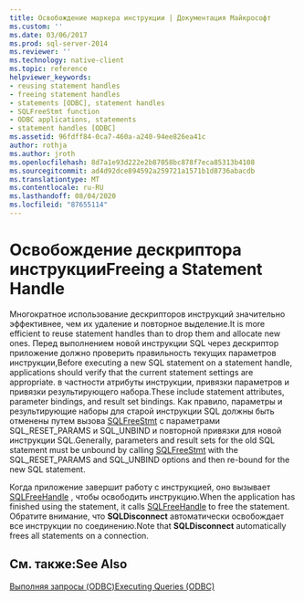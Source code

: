 ```yaml
---
title: Освобождение маркера инструкции | Документация Майкрософт
ms.custom: ''
ms.date: 03/06/2017
ms.prod: sql-server-2014
ms.reviewer: ''
ms.technology: native-client
ms.topic: reference
helpviewer_keywords:
- reusing statement handles
- freeing statement handles
- statements [ODBC], statement handles
- SQLFreeStmt function
- ODBC applications, statements
- statement handles [ODBC]
ms.assetid: 96fdff84-0ca7-460a-a240-94ee826ea41c
author: rothja
ms.author: jroth
ms.openlocfilehash: 8d7a1e93d222e2b87058bc878f7eca85313b4108
ms.sourcegitcommit: ad4d92dce894592a259721a1571b1d8736abacdb
ms.translationtype: MT
ms.contentlocale: ru-RU
ms.lasthandoff: 08/04/2020
ms.locfileid: "87655114"
---
```

# <a name="freeing-a-statement-handle"></a><span data-ttu-id="8d167-102">Освобождение дескриптора инструкции</span><span class="sxs-lookup"><span data-stu-id="8d167-102">Freeing a Statement Handle</span></span>
  <span data-ttu-id="8d167-103">Многократное использование дескрипторов инструкций значительно эффективнее, чем их удаление и повторное выделение.</span><span class="sxs-lookup"><span data-stu-id="8d167-103">It is more efficient to reuse statement handles than to drop them and allocate new ones.</span></span> <span data-ttu-id="8d167-104">Перед выполнением новой инструкции SQL через дескриптор приложение должно проверить правильность текущих параметров инструкции,</span><span class="sxs-lookup"><span data-stu-id="8d167-104">Before executing a new SQL statement on a statement handle, applications should verify that the current statement settings are appropriate.</span></span> <span data-ttu-id="8d167-105">в частности атрибуты инструкции, привязки параметров и привязки результирующего набора.</span><span class="sxs-lookup"><span data-stu-id="8d167-105">These include statement attributes, parameter bindings, and result set bindings.</span></span> <span data-ttu-id="8d167-106">Как правило, параметры и результирующие наборы для старой инструкции SQL должны быть отменены путем вызова [SQLFreeStmt](../native-client-odbc-api/sqlfreestmt.md) с параметрами SQL_RESET_PARAMS и SQL_UNBIND и повторной привязки для новой инструкции SQL.</span><span class="sxs-lookup"><span data-stu-id="8d167-106">Generally, parameters and result sets for the old SQL statement must be unbound by calling [SQLFreeStmt](../native-client-odbc-api/sqlfreestmt.md) with the SQL_RESET_PARAMS and SQL_UNBIND options and then re-bound for the new SQL statement.</span></span>  
  
 <span data-ttu-id="8d167-107">Когда приложение завершит работу с инструкцией, оно вызывает [SQLFreeHandle](../native-client-odbc-api/sqlfreehandle.md) , чтобы освободить инструкцию.</span><span class="sxs-lookup"><span data-stu-id="8d167-107">When the application has finished using the statement, it calls [SQLFreeHandle](../native-client-odbc-api/sqlfreehandle.md) to free the statement.</span></span> <span data-ttu-id="8d167-108">Обратите внимание, что **SQLDisconnect** автоматически освобождает все инструкции по соединению.</span><span class="sxs-lookup"><span data-stu-id="8d167-108">Note that **SQLDisconnect** automatically frees all statements on a connection.</span></span>  
  
## <a name="see-also"></a><span data-ttu-id="8d167-109">См. также:</span><span class="sxs-lookup"><span data-stu-id="8d167-109">See Also</span></span>  
 [<span data-ttu-id="8d167-110">Выполняя запросы &#40;ODBC&#41;</span><span class="sxs-lookup"><span data-stu-id="8d167-110">Executing Queries &#40;ODBC&#41;</span></span>](executing-queries-odbc.md)  
  
  
